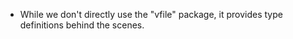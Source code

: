 -   While we don't directly use the "vfile" package, it provides type definitions behind the scenes.
